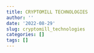 ```yaml
---
title: CRYPTOMILL TECHNOLOGIES
author: ''
date: '2022-08-29'
slug: cryptomill_technologies
categories: []
tags: []
---
```

